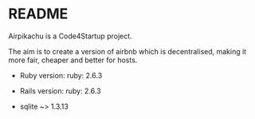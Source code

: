 # README

Airpikachu is a Code4Startup project.

The aim is to create a version of airbnb which is decentralised, making it more fair, cheaper and better for hosts.


* Ruby version: ruby: 2.6.3

* Rails version: ruby: 2.6.3

* sqlite ~> 1.3.13
